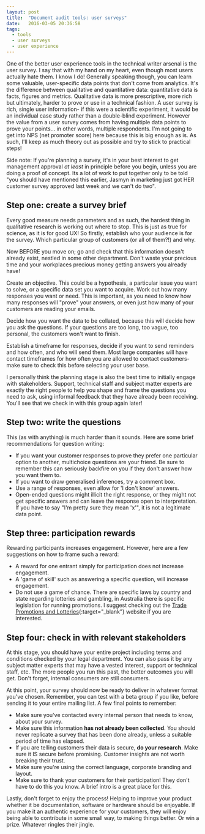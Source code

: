 ```yaml
---
layout: post
title:  "Document audit tools: user surveys"
date:   2016-03-05 20:36:58
tags:
  - tools
  - user surveys
  - user experience
---
```


One of the better user experience tools in the technical writer arsenal is the user survey. I say that with my hand on my heart, even though most users actually hate them. I know I do! Generally speaking though, you can learn 
some valuable, user-specific data points that don't come from analytics. It's the difference between qualitative and quantitative data: quantitative data is facts, figures and metrics. Qualitative data is more prescriptive, 
more rich but ultimately, harder to prove or use in a technical fashion. A user survey is rich, single user information- if this were a scientific experiment, it would be an individual case study rather than a double-blind 
experiment. However the value from a user survey comes from having multiple data points to prove your points... in other words, multiple respondents. I'm not going to get into NPS (net promoter score) here because this is 
big enough as is. As such, I'll keep as much theory out as possible and try to stick to practical steps!

Side note: If you're planning a survey, it's in your best interest to get management approval *at least* in principle before you begin, unless you are doing a proof of concept. Its a lot of work to put together only to be told
"you should have mentioned this earlier, Jasmyn in marketing just got HER customer survey approved last week and we can't do two".

## Step one: create a survey brief
Every good measure needs parameters and as such, the hardest thing in qualitative research is working out where to stop. This is just as true for science, as it is for good UX! So firstly, establish who your audience is for the survey. 
Which particular group of customers (or all of them?!) and why.

Now BEFORE you move on; go and check that this information doesn't already exist, nestled in some other department. Don't waste your precious time and your workplaces precious money getting answers you already have!

Create an objective. This could be a hypothesis, a particular issue you want to solve, or a specific data set you want to acquire.
Work out how many responses you want or need. This is important, as you need to know how many responses will "prove" your answers, or even just how many of your customers are reading your emails.

Decide how you want the data to be collated, because this will decide how you ask the questions. If your questions are too long, too vague, too personal, the customers won't want to finish.  

Establish a timeframe for responses, decide if you want to send reminders and how often, and who will send them. Most large companies will have contact timeframes for how often you are allowed to contact customers- make sure to check this before selecting your user base.

I personally think the planning stage is also the best time to initially engage with stakeholders. Support, technical staff and subject matter experts are exactly the right people to help you shape and frame the questions you need to ask, using informal feedback that they have already been receiving. You'll see that we check in with this group again later!  

## Step two: write the questions
This (as with anything) is much harder than it sounds. Here are some brief recommendations for question writing:

* If you want your customer responses to prove they prefer one particular option to another, multichoice questions are your friend. Be sure to remember this can seriously backfire on you if they don't answer how you want them to.
* If you want to draw generalised inferences, try a comment box.
* Use a range of responses, even allow for 'I don't know' answers.
* Open-ended questions might illicit the right response, or they might not get specific answers and can leave the response open to interpretation. If you have to say "I'm pretty sure they mean 'x'", it is not a legitimate data point.

## Step three: participation rewards
Rewarding participants increases engagement. However, here are a few suggestions on how to frame such a reward:

* A reward for one entrant simply for participation does not increase engagement.  
* A 'game of skill' such as answering a specific question, will increase engagement.
* Do not use a game of chance. There are specific laws by country and state regarding lotteries and gambling, in Australia there is specific legislation for running promotions. I suggest checking out the [Trade Promotions and Lotteries](https://www.tpal.com.au/competition-permits-trade-promotion-permits/){:target="_blank"} website if you are interested.

## Step four: check in with relevant stakeholders
At this stage, you should have your entire project including terms and conditions checked by your legal department. You can also pass it by any subject matter experts that may have a vested interest, support or technical staff, etc. The more people you run this past, the better outcomes you will get. Don't forget, internal consumers are still consumers.

At this point, your survey should now be ready to deliver in whatever format you've chosen. Remember, you can test with a beta group if you like, before sending it to your entire mailing list. A few final points to remember:

* Make sure you've contacted every internal person that needs to know, about your survey.
* Make sure this information **has not already been collected**. You should never replicate a survey that has been done already, unless a suitable period of time has elapsed.  
* If you are telling customers their data is secure, **do your research**. Make sure it IS secure before promising. Customer insights are not worth breaking their trust.
* Make sure you're using the correct language, corporate branding and layout.
* Make sure to thank your customers for their participation! They don't have to do this you know. A brief intro is a great place for this.

Lastly, don't forget to enjoy the process! Helping to improve your product whether it be documentation, software or hardware should be enjoyable. If you make it an authentic experience for your customers, they will enjoy being able to contribute in some small way, to making things better. Or win a prize. Whatever ringles their jingle.
